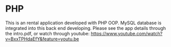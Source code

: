 # PHP

This is an rental application developed with PHP OOP.  MySQL database is integrated into this back end developing.
Please see the app details through the intro.pdf, or watch through youtube: https://www.youtube.com/watch?v=BxxTPHdaEfY&feature=youtu.be

